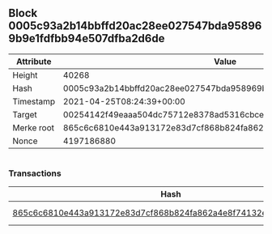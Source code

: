 ## Block 0005c93a2b14bbffd20ac28ee027547bda958969b9e1fdfbb94e507dfba2d6de

Attribute | Value
--- | ---
Height | 40268
Hash | 0005c93a2b14bbffd20ac28ee027547bda958969b9e1fdfbb94e507dfba2d6de
Timestamp | 2021-04-25T08:24:39+00:00
Target | 00254142f49eaaa504dc75712e8378ad5316cbcead634704b3734b6271167cc4
Merke root | 865c6c6810e443a913172e83d7cf868b824fa862a4e8f74132ea6220cd4af3ac
Nonce | 4197186880

```

```

### Transactions

Hash | Amount
--- | ---
[865c6c6810e443a913172e83d7cf868b824fa862a4e8f74132ea6220cd4af3ac](865c6c6810e443a913172e83d7cf868b824fa862a4e8f74132ea6220cd4af3ac.md) | 10.00000000 SKEPTI 
